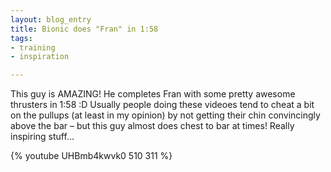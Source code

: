 ```yaml
---
layout: blog_entry
title: Bionic does "Fran" in 1:58
tags:
- training
- inspiration

---
```


<p>This guy is <span class="caps">AMAZING</span>! He completes Fran with some pretty awesome thrusters in 1:58 :D Usually people doing these videoes tend to cheat a bit on the pullups (at least in my opinion) by not getting their chin convincingly above the bar – but this guy almost does chest to bar at times! Really inspiring stuff…</p>

{% youtube UHBmb4kwvk0 510 311 %}